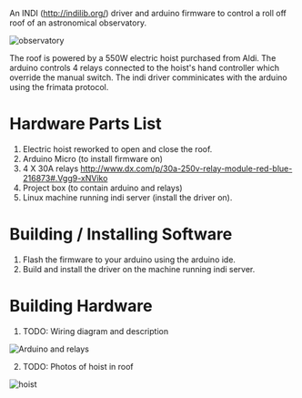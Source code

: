 An INDI (http://indilib.org/) driver and arduino firmware to control a roll off roof of an astronomical observatory.

![observatory](https://pbs.twimg.com/media/CFelQpDW0AEEALn.jpg)

The roof is powered by a 550W electric hoist purchased from Aldi.
The arduino controls 4 relays connected to the hoist's hand controller which override the manual switch.
The indi driver comminicates with the arduino using the frimata protocol.

# Hardware Parts List

1. Electric hoist reworked to open and close the roof.
1. Arduino Micro (to install firmware on)
2. 4 X 30A relays http://www.dx.com/p/30a-250v-relay-module-red-blue-216873#.Vgg9-xNViko
3. Project box (to contain arduino and relays)
4. Linux machine running indi server (install the driver on).

# Building / Installing Software

1. Flash the firmware to your arduino using the arduino ide.
2. Build and install the driver on the machine running indi server.

# Building Hardware

1. TODO: Wiring diagram and description

![Arduino and relays](https://pbs.twimg.com/media/CQlkj6qUsAElgoM.jpg:large)

2. TODO: Photos of hoist in roof

![hoist](https://customerservice.aldi.co.uk/warranties/images/products/ThuJan22161226UTC2009.jpg)
